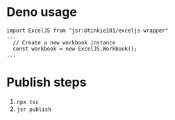 # Deno usage
```@ts
import ExcelJS from "jsr:@tinkie101/exceljs-wrapper"
...
  // Create a new workbook instance
  const workbook = new ExcelJS.Workbook();
...
```

# Publish steps
1. `npx tsc`
2. `jsr publish`